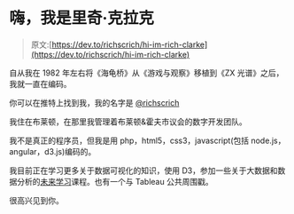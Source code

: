 # 嗨，我是里奇·克拉克

> 原文:[https://dev.to/richscrich/hi-im-rich-clarke](https://dev.to/richscrich/hi-im-rich-clarke)

自从我在 1982 年左右将《海龟桥》从《游戏与观察》移植到《ZX 光谱》之后，我就一直在编码。

你可以在推特上找到我，我的名字是 [@richscrich](https://twitter.com/richscrich)

我住在布莱顿，在那里我管理着布莱顿&霍夫市议会的数字开发团队。

我不是真正的程序员，但我是用 php，html5，css3，javascript(包括 node.js，angular，d3.js)编码的。

我目前正在学习更多关于数据可视化的知识，使用 D3，参加一些关于大数据和数据分析的[未来学习](https://www.futurelearn.com)课程。也有一个与 Tableau 公共周围戳。

很高兴见到你。